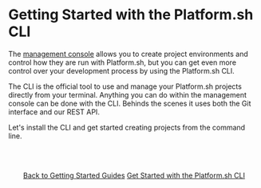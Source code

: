 # Getting Started with the Platform.sh CLI

The [management console]() allows you to create project environments and control how they are run with Platform.sh, but you can get even more control over your development process by using the Platform.sh CLI. 

The CLI is the official tool to use and manage your Platform.sh projects directly from your terminal. Anything you can do within the management console can be done with the CLI. Behinds the scenes it uses both the Git interface and our REST API.

Let's install the CLI and get started creating projects from the command line.



<html>
<head>
<link rel="stylesheet" href="/styles/styles.css">
</head>
<body>

<br/><br/>

<center>

<a href="/gettingstarted/next-steps.html" class="buttongen small">Back to Getting Started Guides</a>
<a href="/gettingstarted/next-steps/cli/step-1.html" class="buttongen small">Get Started with the Platform.sh CLI</a>

</center>

<br/><br/>

</body>
</html>
